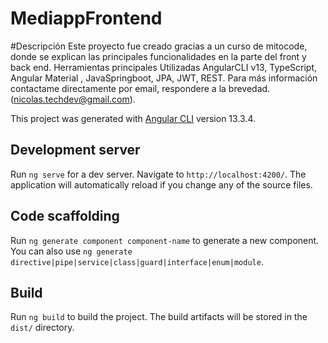 # MediappFrontend

#Descripción
Este proyecto fue creado gracias a un curso de mitocode, donde se explican las principales funcionalidades en la parte del front y back end.
Herramientas principales Utilizadas AngularCLI v13, TypeScript, Angular Material , JavaSpringboot, JPA, JWT, REST.
Para más información contactame directamente por email, respondere a la brevedad. (nicolas.techdev@gmail.com).


This project was generated with [Angular CLI](https://github.com/angular/angular-cli) version 13.3.4.

## Development server

Run `ng serve` for a dev server. Navigate to `http://localhost:4200/`. The application will automatically reload if you change any of the source files.

## Code scaffolding

Run `ng generate component component-name` to generate a new component. You can also use `ng generate directive|pipe|service|class|guard|interface|enum|module`.

## Build

Run `ng build` to build the project. The build artifacts will be stored in the `dist/` directory.



